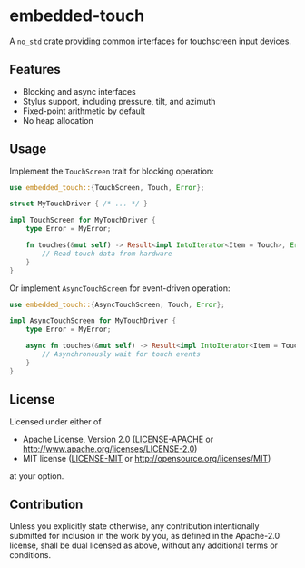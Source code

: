 # embedded-touch

A `no_std` crate providing common interfaces for touchscreen input devices.

## Features

- Blocking and async interfaces
- Stylus support, including pressure, tilt, and azimuth
- Fixed-point arithmetic by default
- No heap allocation

## Usage

Implement the `TouchScreen` trait for blocking operation:

```rust
use embedded_touch::{TouchScreen, Touch, Error};

struct MyTouchDriver { /* ... */ }

impl TouchScreen for MyTouchDriver {
    type Error = MyError;

    fn touches(&mut self) -> Result<impl IntoIterator<Item = Touch>, Error<Self::Error>> {
        // Read touch data from hardware
    }
}
```

Or implement `AsyncTouchScreen` for event-driven operation:

```rust
use embedded_touch::{AsyncTouchScreen, Touch, Error};

impl AsyncTouchScreen for MyTouchDriver {
    type Error = MyError;

    async fn touches(&mut self) -> Result<impl IntoIterator<Item = Touch>, Error<Self::Error>> {
        // Asynchronously wait for touch events
    }
}
```

## License

Licensed under either of

- Apache License, Version 2.0
  ([LICENSE-APACHE](LICENSE-APACHE) or <http://www.apache.org/licenses/LICENSE-2.0>)
- MIT license
  ([LICENSE-MIT](LICENSE-MIT) or <http://opensource.org/licenses/MIT>)

at your option.

## Contribution

Unless you explicitly state otherwise, any contribution intentionally submitted
for inclusion in the work by you, as defined in the Apache-2.0 license, shall be
dual licensed as above, without any additional terms or conditions.
